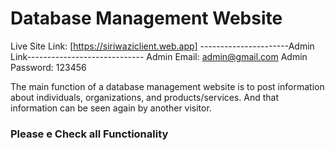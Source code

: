 # Database Management Website
Live Site Link: [https://siriwaziclient.web.app]
----------------------Admin Link-----------------------------
Admin Email: admin@gmail.com
Admin Password: 123456

The main function of a database management website is to post information about individuals, organizations, and products/services. And that information can be seen again by another visitor. 

### Please e Check all Functionality


